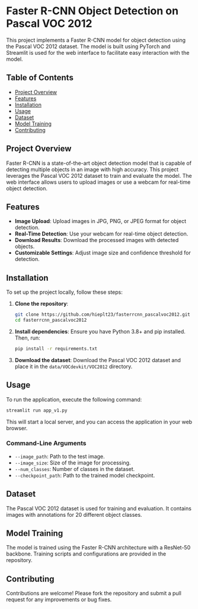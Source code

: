 # Faster R-CNN Object Detection on Pascal VOC 2012

This project implements a Faster R-CNN model for object detection using the Pascal VOC 2012 dataset. The model is built using PyTorch and Streamlit is used for the web interface to facilitate easy interaction with the model.

## Table of Contents

- [Project Overview](#project-overview)
- [Features](#features)
- [Installation](#installation)
- [Usage](#usage)
- [Dataset](#dataset)
- [Model Training](#model-training)
- [Contributing](#contributing)

## Project Overview

Faster R-CNN is a state-of-the-art object detection model that is capable of detecting multiple objects in an image with high accuracy. This project leverages the Pascal VOC 2012 dataset to train and evaluate the model. The web interface allows users to upload images or use a webcam for real-time object detection.

## Features

- **Image Upload**: Upload images in JPG, PNG, or JPEG format for object detection.
- **Real-Time Detection**: Use your webcam for real-time object detection.
- **Download Results**: Download the processed images with detected objects.
- **Customizable Settings**: Adjust image size and confidence threshold for detection.

## Installation

To set up the project locally, follow these steps:

1. **Clone the repository**:
   ```bash
   git clone https://github.com/hieplt23/fasterrcnn_pascalvoc2012.git
   cd fasterrcnn_pascalvoc2012
   ```

2. **Install dependencies**:
   Ensure you have Python 3.8+ and pip installed. Then, run:
   ```bash
   pip install -r requirements.txt
   ```

3. **Download the dataset**:
   Download the Pascal VOC 2012 dataset and place it in the `data/VOCdevkit/VOC2012` directory.

## Usage

To run the application, execute the following command:
```bash
streamlit run app_v1.py
```

This will start a local server, and you can access the application in your web browser.

### Command-Line Arguments

- `--image_path`: Path to the test image.
- `--image_size`: Size of the image for processing.
- `--num_classes`: Number of classes in the dataset.
- `--checkpoint_path`: Path to the trained model checkpoint.

## Dataset

The Pascal VOC 2012 dataset is used for training and evaluation. It contains images with annotations for 20 different object classes.

## Model Training

The model is trained using the Faster R-CNN architecture with a ResNet-50 backbone. Training scripts and configurations are provided in the repository.

## Contributing

Contributions are welcome! Please fork the repository and submit a pull request for any improvements or bug fixes.
